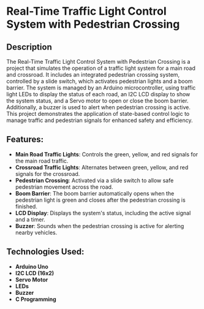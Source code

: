
# Real-Time Traffic Light Control System with Pedestrian Crossing

## Description
The Real-Time Traffic Light Control System with Pedestrian Crossing is a project that simulates the operation of a traffic light system for a main road and crossroad. It includes an integrated pedestrian crossing system, controlled by a slide switch, which activates pedestrian lights and a boom barrier. The system is managed by an Arduino microcontroller, using traffic light LEDs to display the status of each road, an I2C LCD display to show the system status, and a Servo motor to open or close the boom barrier. Additionally, a buzzer is used to alert when pedestrian crossing is active. This project demonstrates the application of state-based control logic to manage traffic and pedestrian signals for enhanced safety and efficiency.

## Features:
- **Main Road Traffic Lights**: Controls the green, yellow, and red signals for the main road traffic.
- **Crossroad Traffic Lights**: Alternates between green, yellow, and red signals for the crossroad.
- **Pedestrian Crossing**: Activated via a slide switch to allow safe pedestrian movement across the road.
- **Boom Barrier**: The boom barrier automatically opens when the pedestrian light is green and closes after the pedestrian crossing is finished.
- **LCD Display**: Displays the system's status, including the active signal and a timer.
- **Buzzer**: Sounds when the pedestrian crossing is active for alerting nearby vehicles.

## Technologies Used:
- **Arduino Uno**
- **I2C LCD (16x2)**
- **Servo Motor**
- **LEDs**
- **Buzzer**
- **C Programming**


